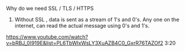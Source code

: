 Why do we need SSL / TLS / HTTPS
1. Without SSL , data is sent as a stream of 1's and 0's. Any one on the internet, can read the actual message using 0's and 1's.

https://www.youtube.com/watch?v=bRBJ_0I919E&list=PL6TbWIxWsLY3XuAZB4C0_GxrR76TAZOf2
3:20